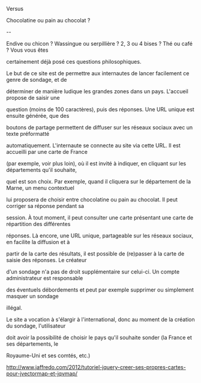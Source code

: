 Versus

Chocolatine ou pain au chocolat ?

--

Endive ou chicon ? Wassingue ou serpillière ? 2, 3 ou 4 bises ? Thé ou café ? Vous vous êtes

certainement déjà posé ces questions philosophiques.

Le but de ce site est de permettre aux internautes de lancer facilement ce genre de sondage, et de

déterminer de manière ludique les grandes zones dans un pays. L'accueil propose de saisir une

question (moins de 100 caractères), puis des réponses. Une URL unique est ensuite générée, que des

boutons de partage permettent de diffuser sur les réseaux sociaux avec un texte préformatté

automatiquement. L'internaute se connecte au site via cette URL. Il est accueilli par une carte de France

(par exemple, voir plus loin), où il est invité à indiquer, en cliquant sur les départements qu'il souhaite,

quel est son choix. Par exemple, quand il cliquera sur le département de la Marne, un menu contextuel

lui proposera de choisir entre chocolatine ou pain au chocolat. Il peut corriger sa réponse pendant sa

session. À tout moment, il peut consulter une carte présentant une carte de répartition des différentes

réponses. Là encore, une URL unique, partageable sur les réseaux sociaux, en facilite la diffusion et à

partir de la carte des résultats, il est possible de (re)passer à la carte de saisie des réponses. Le créateur

d'un sondage n'a pas de droit supplémentaire sur celui-ci. Un compte administrateur est responsable

des éventuels débordements et peut par exemple supprimer ou simplement masquer un sondage

illégal.

Le site a vocation à s'élargir à l'international, donc au moment de la création du sondage, l'utilisateur

doit avoir la possibilité de choisir le pays qu'il souhaite sonder (la France et ses départements, le

Royaume-Uni et ses comtés, etc.)

http://www.jaffredo.com/2012/tutoriel-jquery-creer-ses-propres-cartes-pour-jvectormap-et-jqvmap/
